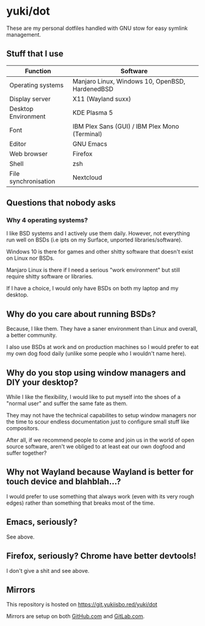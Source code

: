 # yuki/dot

These are my personal dotfiles handled with GNU stow for easy symlink
management.

## Stuff that I use

| Function             | Software                                        |
|----------------------|-------------------------------------------------|
| Operating systems    | Manjaro Linux, Windows 10, OpenBSD, HardenedBSD |
| Display server       | X11 (Wayland suxx)                              |
| Desktop Environment  | KDE Plasma 5                                    |
| Font                 | IBM Plex Sans (GUI) / IBM Plex Mono (Terminal)  |
| Editor               | GNU Emacs                                       |
| Web browser          | Firefox                                         |
| Shell                | zsh                                             |
| File synchronisation | Nextcloud                                       |


## Questions that nobody asks

### Why 4 operating systems?

I like BSD systems and I actively use them daily. However, not everything run
well on BSDs (i.e ipts on my Surface, unported libraries/software).

Windows 10 is there for games and other shitty software that doesn't exist on
Linux nor BSDs.

Manjaro Linux is there if I need a serious "work environment" but still require
shitty software or libraries.

If I have a choice, I would only have BSDs on both my laptop and my desktop.

## Why do you care about running BSDs?

Because, I like them. They have a saner environment than Linux and overall,
a better community.

I also use BSDs at work and on production machines so I would prefer to eat my
own dog food daily (unlike some people who I wouldn't name here).

## Why do you stop using window managers and DIY your desktop?

While I like the flexibility, I would like to put myself into the
shoes of a "normal user" and suffer the same fate as them.

They may not have the technical capabilites to setup window managers
nor the time to scour endless documentation just to configure small
stuff like compositors.

After all, if we recommend people to come and join us in the world of
open source software, aren't we obliged to at least eat our own
dogfood and suffer together?

## Why not Wayland because Wayland is better for touch device and blahblah...?

I would prefer to use something that always work (even with its very rough
edges) rather than something that breaks most of the time.

## Emacs, seriously?

See above.

## Firefox, seriously? Chrome have better devtools!

I don't give a shit and see above.

## Mirrors

This repository is hosted on https://git.yukiisbo.red/yuki/dot

Mirrors are setup on both [GitHub.com][gh-mirror] and [GitLab.com][gl-mirror].

[gh-mirror]: https://github.com/yukiisbored/dot
[gl-mirror]: https://gitlab.com/yuki_is_bored/dot
